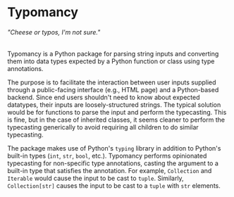 # Typomancy
###### "Cheese or typos, I'm not sure."
Typomancy is a Python package for parsing string inputs and converting them into data types expected by a Python 
function or class using type annotations.

The purpose is to facilitate the interaction between user inputs supplied through a public-facing interface (e.g., HTML page) and 
a Python-based backend. Since end users shouldn't need to know about expected datatypes, their inputs are loosely-structured 
strings. The typical solution would be for functions to parse the input and perform the typecasting. This is fine, but in the case 
of inherited classes, it seems cleaner to perform the typecasting generically to avoid requiring all children to do similar
typecasting.  
  
The package makes use of Python's `typing` library in addition to Python's built-in types (`int`, `str`, `bool`, etc.). Typomancy 
performs opinionated typecasting for non-specific type annotations, casting the argument to a built-in type that satisfies the 
annotation. For example, `Collection` and `Iterable` would cause the input to be cast to `tuple`. Similarly, `Collection[str]`
causes the input to be cast to a `tuple` with `str` elements.